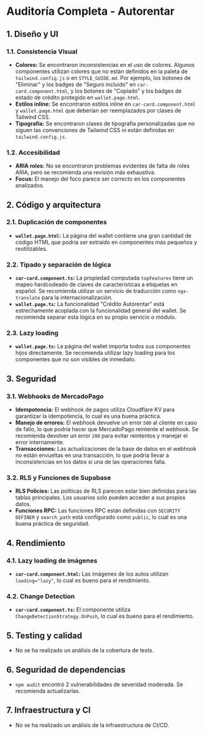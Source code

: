 # Auditoría Completa - Autorentar

## 1. Diseño y UI

### 1.1. Consistencia Visual

*   **Colores:** Se encontraron inconsistencias en el uso de colores. Algunos componentes utilizan colores que no están definidos en la paleta de `tailwind.config.js` o en `STYLE_GUIDE.md`. Por ejemplo, los botones de "Eliminar" y los badges de "Seguro incluido" en `car-card.component.html`, y los botones de "Copiado" y los badges de estado de crédito protegido en `wallet.page.html`.
*   **Estilos inline:** Se encontraron estilos inline en `car-card.component.html` y `wallet.page.html` que deberían ser reemplazados por clases de Tailwind CSS.
*   **Tipografía:** Se encontraron clases de tipografía personalizadas que no siguen las convenciones de Tailwind CSS ni están definidas en `tailwind.config.js`.

### 1.2. Accesibilidad

*   **ARIA roles:** No se encontraron problemas evidentes de falta de roles ARIA, pero se recomienda una revisión más exhaustiva.
*   **Focus:** El manejo del foco parece ser correcto en los componentes analizados.

## 2. Código y arquitectura

### 2.1. Duplicación de componentes

*   **`wallet.page.html`:** La página del wallet contiene una gran cantidad de código HTML que podría ser extraído en componentes más pequeños y reutilizables.

### 2.2. Tipado y separación de lógica

*   **`car-card.component.ts`:** La propiedad computada `topFeatures` tiene un mapeo hardcodeado de claves de características a etiquetas en español. Se recomienda utilizar un servicio de traducción como `ngx-translate` para la internacionalización.
*   **`wallet.page.ts`:** La funcionalidad "Crédito Autorentar" está estrechamente acoplada con la funcionalidad general del wallet. Se recomienda separar esta lógica en su propio servicio o módulo.

### 2.3. Lazy loading

*   **`wallet.page.ts`:** La página del wallet importa todos sus componentes hijos directamente. Se recomienda utilizar lazy loading para los componentes que no son visibles de inmediato.

## 3. Seguridad

### 3.1. Webhooks de MercadoPago

*   **Idempotencia:** El webhook de pagos utiliza Cloudflare KV para garantizar la idempotencia, lo cual es una buena práctica.
*   **Manejo de errores:** El webhook devuelve un error `500` al cliente en caso de fallo, lo que podría hacer que MercadoPago reintente el webhook. Se recomienda devolver un error `200` para evitar reintentos y manejar el error internamente.
*   **Transacciones:** Las actualizaciones de la base de datos en el webhook no están envueltas en una transacción, lo que podría llevar a inconsistencias en los datos si una de las operaciones falla.

### 3.2. RLS y Funciones de Supabase

*   **RLS Policies:** Las políticas de RLS parecen estar bien definidas para las tablas principales. Los usuarios solo pueden acceder a sus propios datos.
*   **Funciones RPC:** Las funciones RPC están definidas con `SECURITY DEFINER` y `search_path` está configurado como `public`, lo cual es una buena práctica de seguridad.

## 4. Rendimiento

### 4.1. Lazy loading de imágenes

*   **`car-card.component.html`:** Las imágenes de los autos utilizan `loading="lazy"`, lo cual es bueno para el rendimiento.

### 4.2. Change Detection

*   **`car-card.component.ts`:** El componente utiliza `ChangeDetectionStrategy.OnPush`, lo cual es bueno para el rendimiento.

## 5. Testing y calidad

*   No se ha realizado un análisis de la cobertura de tests.

## 6. Seguridad de dependencias

*   `npm audit` encontró 2 vulnerabilidades de severidad moderada. Se recomienda actualizarlas.

## 7. Infraestructura y CI

*   No se ha realizado un análisis de la infraestructura de CI/CD.

